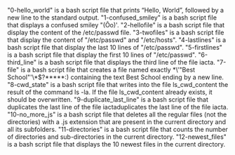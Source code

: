 "0-hello_world" is a bash script file that prints “Hello, World”, followed by a new line to the standard output.
"1-confused_smiley" is a bash script file that displays a confused smiley "(Ôo)'.
"2-hellofile" is a bash script file that display the content of the /etc/passwd file.
"3-twofiles" is a bash script file that display the content of "/etc/passwd" and "/etc/hosts".
"4-lastlines" is a bash script file that display the last 10 lines of "/etc/passwd".
"5-firstlines" is a bash script file that display the first 10 lines of "/etc/passwd".
"6-third_line" is a bash script file that displays the third line of the file iacta.
"7-file" is a bash script file that creates a file named exactly \*\\'"Best School"\'\\*$\?\*\*\*\*\*:) containing the text Best School ending by a new line.
"8-cwd_state" is a bash script file that writes into the file ls_cwd_content the result of the command ls -la. If the file ls_cwd_content already exists, it should be overwritten.
"9-duplicate_last_line" is a bash script file that duplicates the last line of the file iactaduplicates the last line of the file iacta.
"10-no_more_js" is a bash script file that deletes all the regular files (not the directories) with a .js extension that are present in the current directory and all its subfolders.
"11-directories" is a bash script file that counts the number of directories and sub-directories in the current directory.
"12-newest_files" is a bash script file that displays the 10 newest files in the current directory.
